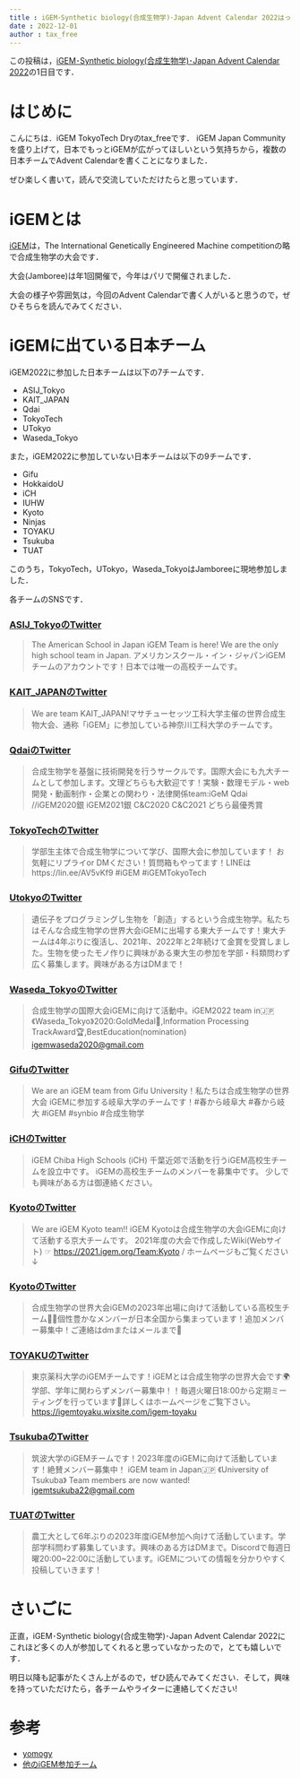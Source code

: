 ```yaml
---
title : iGEM･Synthetic biology(合成生物学)･Japan Advent Calendar 2022はっじまるよ~
date : 2022-12-01
author : tax_free
---
```


この投稿は，[iGEM･Synthetic biology(合成生物学)･Japan Advent Calendar 2022](https://adventar.org/calendars/7510)の1日目です．

# はじめに
こんにちは．iGEM TokyoTech Dryのtax_freeです．
iGEM Japan Communityを盛り上げて，日本でもっとiGEMが広がってほしいという気持ちから，複数の日本チームでAdvent Calendarを書くことになりました．

ぜひ楽しく書いて，読んで交流していただけたらと思っています．

<!--more-->

# iGEMとは
[iGEM](https://igem.org/)は，The International Genetically Engineered Machine competitionの略で合成生物学の大会です．

大会(Jamboree)は年1回開催で，今年はパリで開催されました．

大会の様子や雰囲気は，今回のAdvent Calendarで書く人がいると思うので，ぜひそちらを読んでみてください．


# iGEMに出ている日本チーム
iGEM2022に参加した日本チームは以下の7チームです．

- ASIJ_Tokyo
- KAIT_JAPAN
- Qdai
- TokyoTech
- UTokyo
- Waseda_Tokyo

また，iGEM2022に参加していない日本チームは以下の9チームです．

- Gifu
- HokkaidoU
- iCH
- IUHW
- Kyoto
- Ninjas
- TOYAKU
- Tsukuba
- TUAT

このうち，TokyoTech，UTokyo，Waseda_TokyoはJamboreeに現地参加しました．

各チームのSNSです．

### [ASIJ_TokyoのTwitter](https://twitter.com/asijigem)
> The American School in Japan iGEM Team is here! We are the only high school team in Japan. アメリカンスクール・イン・ジャパンiGEMチームのアカウントです！日本では唯一の高校チームです。

### [KAIT_JAPANのTwitter](https://twitter.com/KAIT_JAPAN)
> We are team KAIT_JAPAN!マサチューセッツ工科大学主催の世界合成生物大会、通称「iGEM」に参加している神奈川工科大学のチームです。

### [QdaiのTwitter](https://twitter.com/igemqdai)
> 合成生物学を基盤に技術開発を行うサークルです。国際大会にも九大チームとして参加します。文理どちらも大歓迎です！実験・数理モデル・web開発・動画制作・企業との関わり・法律関係team:iGeM Qdai //iGEM2020銀 iGEM2021銀 C&C2020 C&C2021 どちら最優秀賞

### [TokyoTechのTwitter](https://twitter.com/igem_tokyotech)
> 学部生主体で合成生物学について学び、国際大会に参加しています！ お気軽にリプライor DMください！質問箱もやってます！LINEはhttps://lin.ee/AV5vKf9 #iGEM #iGEMTokyoTech

### [UtokyoのTwitter](https://twitter.com/iGEM_UTokyo)
> 遺伝子をプログラミングし生物を「創造」するという合成生物学。私たちはそんな合成生物学の世界大会iGEMに出場する東大チームです！東大チームは4年ぶりに復活し、2021年、2022年と2年続けて金賞を受賞しました。生物を使ったモノ作りに興味がある東大生の参加を学部・科類問わず広く募集します。興味がある方はDMまで！

### [Waseda_TokyoのTwitter](https://twitter.com/Wasedaigem)
> 合成生物学の国際大会iGEMに向けて活動中。iGEM2022 team in🇯🇵《Waseda_Tokyo》2020:GoldMedal🏅,Information Processing TrackAward🏆,BestEducation(nomination) igemwaseda2020@gmail.com

### [GifuのTwitter](https://twitter.com/iGEMgifu)
> We are an iGEM team from Gifu University！私たちは合成生物学の世界大会 iGEMに参加する岐阜大学のチームです！#春から岐阜大 #春から岐大 #iGEM #synbio #合成生物学

### [iCHのTwitter](https://twitter.com/iGEM_High_S)
> iGEM Chiba High Schools (iCH) 千葉近郊で活動を行うiGEM高校生チームを設立中です。 iGEMの高校生チームのメンバーを募集中です。 少しでも興味がある方は御連絡ください。

### [KyotoのTwitter](https://twitter.com/iGEMkyoto)
> We are iGEM Kyoto team!! iGEM Kyotoは合成生物学の大会iGEMに向けて活動する京大チームです。 2021年度の大会で作成したWiki(Webサイト) ☞ https://2021.igem.org/Team:Kyoto / ホームページもご覧ください↓

### [KyotoのTwitter](https://twitter.com/iGEM_Ninjas)
> 合成生物学の世界大会iGEMの2023年出場に向けて活動している高校生チーム🧫🧪個性豊かなメンバーが日本全国から集まっています！追加メンバー募集中！ご連絡はdmまたはメールまで📧

### [TOYAKUのTwitter](https://twitter.com/iGEMToyaku)
> 東京薬科大学のiGEMチームです！iGEMとは合成生物学の世界大会です🌍学部、学年に関わらずメンバー募集中！！毎週火曜日18:00から定期ミーティングを行っています🙌詳しくはホームページをご覧下さい。https://igemtoyaku.wixsite.com/igem-toyaku

### [TsukubaのTwitter](https://twitter.com/Igem_Tsukuba)
> 筑波大学のiGEMチームです！2023年度のiGEMに向けて活動しています！絶賛メンバー募集中！ iGEM team in Japan🇯🇵 《University of Tsukuba》 Team members are now wanted! igemtsukuba22@gmail.com

### [TUATのTwitter](https://twitter.com/iGEMTUAT2022)
> 農工大として6年ぶりの2023年度iGEM参加へ向けて活動しています。学部学科問わず募集しています。興味のある方はDMまで。Discordで毎週日曜20:00~22:00に活動しています。iGEMについての情報を分かりやすく投稿していきます！


# さいごに
正直，iGEM･Synthetic biology(合成生物学)･Japan Advent Calendar 2022にこれほど多くの人が参加してくれると思っていなかったので，とても嬉しいです．

明日以降も記事がたくさん上がるので，ぜひ読んでみてください．そして，興味を持っていただけたら，各チームやライターに連絡してください!


# 参考

- [yomogy](https://yomogy.com/igem/igem2020_basic_information)
- [他のiGEM参加チーム](https://competition.igem.org/teams)
